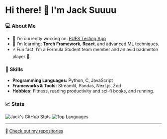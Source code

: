 # Hi there! 👋 I'm Jack Suuuu

### 💻 About Me
- 🔭 I’m currently working on: [EUFS Testing App](https://github.com/your-link-here)
- 🌱 I’m learning: **Torch Framework**, **React**, and advanced ML techniques.
- ⚡ Fun fact: I’m a Formula Student team member and an avid badminton player 🏸.

### 🚀 Skills
- **Programming Languages:** Python, C, JavaScript
- **Frameworks & Tools:** Streamlit, Pandas, Next.js, Zod
- **Hobbies:** Fitness, reading productivity and sci-fi books, and running.

### 📈 Stats
![Jack's GitHub Stats](https://github-readme-stats.vercel.app/api?username=JackSuuu&show_icons=true&theme=radical)
![Top Languages](https://github-readme-stats.vercel.app/api/top-langs/?username=JackSuuu&layout=compact&theme=radical)

---

📝 [Check out my repositories](https://github.com/JackSuuu?tab=repositories)
